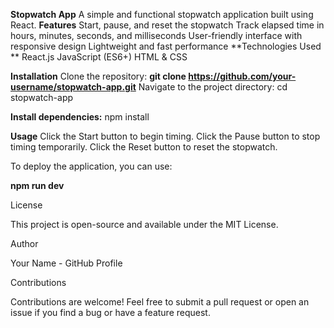 **Stopwatch App**
A simple and functional stopwatch application built using React.
**Features**
Start, pause, and reset the stopwatch
Track elapsed time in hours, minutes, seconds, and milliseconds
User-friendly interface with responsive design
Lightweight and fast performance
**Technologies Used **
React.js
JavaScript (ES6+)
HTML & CSS

**Installation**
Clone the repository:
**git clone https://github.com/your-username/stopwatch-app.git**
Navigate to the project directory:
cd stopwatch-app

**Install dependencies:**
npm install

**Usage**
Click the Start button to begin timing.
Click the Pause button to stop timing temporarily.
Click the Reset button to reset the stopwatch.

To deploy the application, you can use:

**npm run dev**



License

This project is open-source and available under the MIT License.

Author

Your Name - GitHub Profile

Contributions

Contributions are welcome! Feel free to submit a pull request or open an issue if you find a bug or have a feature request.



